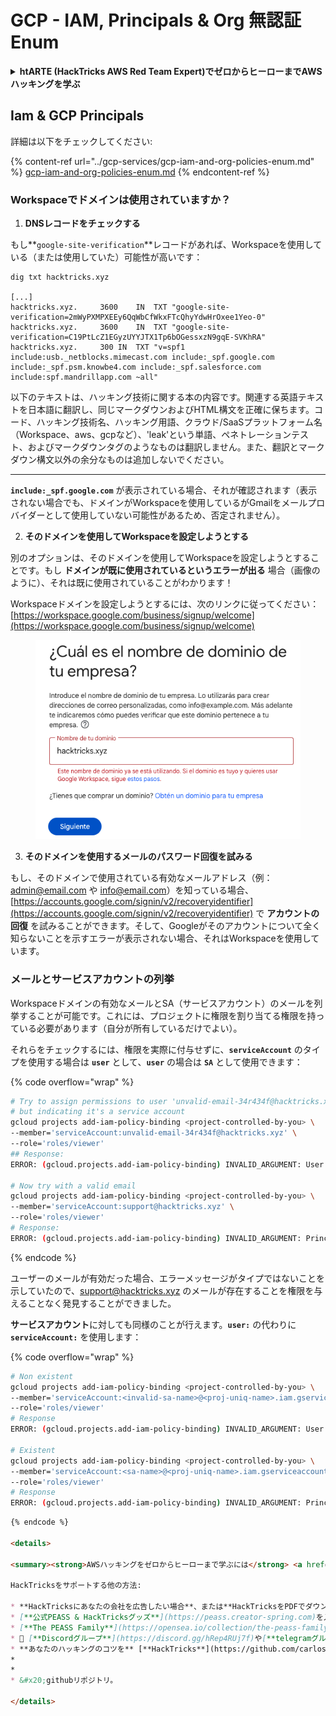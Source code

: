 # GCP - IAM, Principals & Org 無認証Enum

<details>

<summary><strong>htARTE (HackTricks AWS Red Team Expert)でゼロからヒーローまでAWSハッキングを学ぶ</strong></summary>

HackTricksをサポートする他の方法:

* **HackTricksにあなたの会社を広告したい**、または**HackTricksをPDFでダウンロードしたい**場合は、[**サブスクリプションプラン**](https://github.com/sponsors/carlospolop)をチェックしてください！
* [**公式PEASS & HackTricksグッズ**](https://peass.creator-spring.com)を入手する
* [**PEASSファミリー**](https://opensea.io/collection/the-peass-family)を発見し、独占的な[**NFTs**](https://opensea.io/collection/the-peass-family)のコレクションをチェックする
* 💬 [**Discordグループ**](https://discord.gg/hRep4RUj7f)に**参加する**か、[**テレグラムグループ**](https://t.me/peass)に参加するか、**Twitter** 🐦 [**@carlospolopm**](https://twitter.com/carlospolopm)を**フォローする**
* **HackTricks**にPRを提出してハッキングのコツを共有する [**HackTricks**](https://github.com/carlospolop/hacktricks) と [**HackTricks Cloud**](https://github.com/carlospolop/hacktricks-cloud)
*
*
* &#x20;githubリポジトリ。

</details>

## Iam & GCP Principals&#x20;

詳細は以下をチェックしてください:

{% content-ref url="../gcp-services/gcp-iam-and-org-policies-enum.md" %}
[gcp-iam-and-org-policies-enum.md](../gcp-services/gcp-iam-and-org-policies-enum.md)
{% endcontent-ref %}

### Workspaceでドメインは使用されていますか？

1. **DNSレコードをチェックする**

もし**`google-site-verification`**レコードがあれば、Workspaceを使用している（または使用していた）可能性が高いです：
```
dig txt hacktricks.xyz

[...]
hacktricks.xyz.		3600	IN	TXT	"google-site-verification=2mWyPXMPXEEy6QqWbCfWkxFTcQhyYdwHrOxee1Yeo-0"
hacktricks.xyz.		3600	IN	TXT	"google-site-verification=C19PtLcZ1EGyzUYYJTX1Tp6bOGessxzN9gqE-SVKhRA"
hacktricks.xyz.		300	IN	TXT	"v=spf1 include:usb._netblocks.mimecast.com include:_spf.google.com include:_spf.psm.knowbe4.com include:_spf.salesforce.com include:spf.mandrillapp.com ~all"
```
以下のテキストは、ハッキング技術に関する本の内容です。関連する英語テキストを日本語に翻訳し、同じマークダウンおよびHTML構文を正確に保ちます。コード、ハッキング技術名、ハッキング用語、クラウド/SaaSプラットフォーム名（Workspace、aws、gcpなど）、'leak'という単語、ペネトレーションテスト、およびマークダウンタグのようなものは翻訳しません。また、翻訳とマークダウン構文以外の余分なものは追加しないでください。

---

**`include:_spf.google.com`** が表示されている場合、それが確認されます（表示されない場合でも、ドメインがWorkspaceを使用しているがGmailをメールプロバイダーとして使用していない可能性があるため、否定されません）。

2. **そのドメインを使用してWorkspaceを設定しようとする**

別のオプションは、そのドメインを使用してWorkspaceを設定しようとすることです。もし **ドメインが既に使用されているというエラーが出る** 場合（画像のように）、それは既に使用されていることがわかります！

Workspaceドメインを設定しようとするには、次のリンクに従ってください：[https://workspace.google.com/business/signup/welcome](https://workspace.google.com/business/signup/welcome)

<figure><img src="../../../.gitbook/assets/image (141).png" alt=""><figcaption></figcaption></figure>

3. **そのドメインを使用するメールのパスワード回復を試みる**

もし、そのドメインで使用されている有効なメールアドレス（例：admin@email.com や info@email.com）を知っている場合、[https://accounts.google.com/signin/v2/recoveryidentifier](https://accounts.google.com/signin/v2/recoveryidentifier) で **アカウントの回復** を試みることができます。そして、Googleがそのアカウントについて全く知らないことを示すエラーが表示されない場合、それはWorkspaceを使用しています。

### メールとサービスアカウントの列挙

Workspaceドメインの有効なメールとSA（サービスアカウント）のメールを列挙することが可能です。これには、プロジェクトに権限を割り当てる権限を持っている必要があります（自分が所有しているだけでよい）。

それらをチェックするには、権限を実際に付与せずに、**`serviceAccount`** のタイプを使用する場合は **`user`** として、**`user`** の場合は **`SA`** として使用できます：

{% code overflow="wrap" %}
```bash
# Try to assign permissions to user 'unvalid-email-34r434f@hacktricks.xyz'
# but indicating it's a service account
gcloud projects add-iam-policy-binding <project-controlled-by-you> \
--member='serviceAccount:unvalid-email-34r434f@hacktricks.xyz' \
--role='roles/viewer'
## Response:
ERROR: (gcloud.projects.add-iam-policy-binding) INVALID_ARGUMENT: User unvalid-email-34r434f@hacktricks.xyz does not exist.

# Now try with a valid email
gcloud projects add-iam-policy-binding <project-controlled-by-you> \
--member='serviceAccount:support@hacktricks.xyz' \
--role='roles/viewer'
# Response:
ERROR: (gcloud.projects.add-iam-policy-binding) INVALID_ARGUMENT: Principal support@hacktricks.xyz is of type "user". The principal should appear as "user:support@hacktricks.xyz". See https://cloud.google.com/iam/help/members/types for additional documentation.
```
{% endcode %}

ユーザーのメールが有効だった場合、エラーメッセージがタイプではないことを示していたので、support@hacktricks.xyz のメールが存在することを権限を与えることなく発見することができました。

**サービスアカウント**に対しても同様のことが行えます。**`user:`** の代わりに **`serviceAccount:`** を使用します：

{% code overflow="wrap" %}
```bash
# Non existent
gcloud projects add-iam-policy-binding <project-controlled-by-you> \
--member='serviceAccount:<invalid-sa-name>@<proj-uniq-name>.iam.gserviceaccount.com' \
--role='roles/viewer'
# Response
ERROR: (gcloud.projects.add-iam-policy-binding) INVALID_ARGUMENT: User <invalid-sa-name>@<proj-uniq-name>.iam.gserviceaccount.com does not exist.

# Existent
gcloud projects add-iam-policy-binding <project-controlled-by-you> \
--member='serviceAccount:<sa-name>@<proj-uniq-name>.iam.gserviceaccount.com' \
--role='roles/viewer'
# Response
ERROR: (gcloud.projects.add-iam-policy-binding) INVALID_ARGUMENT: Principal testing@digital-bonfire-410512.iam.gserviceaccount.com is of type "serviceAccount". The principal should appear as "serviceAccount:testing@digital-bonfire-410512.iam.gserviceaccount.com". See https://cloud.google.com/iam/help/members/types for additional documentation.
```
```markdown
{% endcode %}

<details>

<summary><strong>AWSハッキングをゼロからヒーローまで学ぶには</strong> <a href="https://training.hacktricks.xyz/courses/arte"><strong>htARTE (HackTricks AWS Red Team Expert)</strong></a><strong>をチェックしてください！</strong></summary>

HackTricksをサポートする他の方法:

* **HackTricksにあなたの会社を広告したい場合**、または**HackTricksをPDFでダウンロードしたい場合**は、[**サブスクリプションプラン**](https://github.com/sponsors/carlospolop)をチェックしてください！
* [**公式PEASS & HackTricksグッズ**](https://peass.creator-spring.com)を入手してください
* [**The PEASS Family**](https://opensea.io/collection/the-peass-family)を発見してください。私たちの独占的な[**NFTコレクション**](https://opensea.io/collection/the-peass-family)です
* 💬 [**Discordグループ**](https://discord.gg/hRep4RUj7f)や[**telegramグループ**](https://t.me/peass)に**参加するか**、**Twitter** 🐦 [**@carlospolopm**](https://twitter.com/carlospolopm)を**フォローしてください。**
* **あなたのハッキングのコツを** [**HackTricks**](https://github.com/carlospolop/hacktricks) と [**HackTricks Cloud**](https://github.com/carlospolop/hacktricks-cloud)にPRを提出することで共有してください。
*
*
* &#x20;githubリポジトリ。

</details>
```
